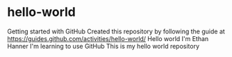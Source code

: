 # hello-world
Getting started with GitHub
Created this repository by following the guide at https://guides.github.com/activities/hello-world/
Hello world
I'm Ethan Hanner
I'm learning to use GitHub
This is my hello world repository
